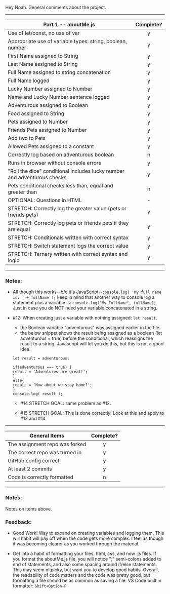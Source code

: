 Hey Noah. General comments about the project.

---

| Part 1 -- aboutMe.js                                                     | Complete? |
| ------------------------------------------------------------------------ | :-------: |
| Use of let/const, no use of var                                          |     y     |
| Appropriate use of variable types: string, boolean, number               |     y     |
| First Name assigned to String                                            |     y     |
| Last Name assigned to String                                             |     y     |
| Full Name assigned to string concatenation                               |     y     |
| Full Name logged                                                         |     y     |
| Lucky Number assigned to Number                                          |     y     |
| Name and Lucky Number sentence logged                                    |     y     |
| Adventurous assigned to Boolean                                          |     y     |
| Food assigned to String                                                  |     y     |
| Pets assigned to Number                                                  |     y     |
| Friends Pets assigned to Number                                          |     y     |
| Add two to Pets                                                          |     y     |
| Allowed Pets assigned to a constant                                      |     y     |
| Correctly log based on adventurous boolean                               |     n     |
| Runs in browser without console errors                                   |     y     |
| "Roll the dice" conditional includes lucky number and adventurous checks |     y     |
| Pets conditional checks less than, equal and greater than                |     n     |
| OPTIONAL: Questions in HTML                                              |     -     |
| STRETCH: Correctly log the greater value (pets or friends pets)          |     y     |
| STRETCH: Correctly log pets or friends pets if they are equal            |     y     |
| STRETCH: Conditionals written with correct syntax                        |     y     |
| STRETCH: Switch statement logs the correct value                         |     y     |
| STRETCH: Ternary written with correct syntax and logic                   |     y     |

---

### Notes:

- All though this works--b/c it's JavaScript--`console.log( 'My full name is: ' + fullName );` keep in mind that another way to console log a statement plus a variable is: `console.log("My FullName", fullName);` Just in case you do NOT need your variable concatenated in a string.

- #12: When creating just a variable with nothing assigned: `let result`.

  - the Boolean variable "adventurous" was assigned earlier in the file.
  - the below snippet shows the result being assigned as a boolean (let adventurous = true)
    before the conditional, which reassigns the result to a string. Javascript will let you do this, but this is not a good idea.

  ```
  let result = adventurous;

  if(adventurous === true) {
  result = 'Adventures are great!';
  }
  else{
  result = 'How about we stay home?';
  }
  console.log( result );

  ```

  - #14 STRETCH GOAL: same problem as #12.

  - #15 STRETCH GOAL: This is done correctly! Look at this and apply to #12 and #14

---

| General Items                  | Complete? |
| ------------------------------ | :-------: |
| The assignment repo was forked |     y     |
| The correct repo was turned in |     y     |
| GitHub config correct          |     y     |
| At least 2 commits             |     y     |
| Code is correctly formatted    |     n     |

---

### Notes:

Notes on items above.

### Feedback:

- Good Work! Way to expand on creating variables and logging them. This will habit will pay off when the code gets more complex. I feel as though it was becoming clearer as you worked through the material.

- Get into a habit of formatting your files. html, css, and now .js files. If you format the aboutMe.js file, you will notice ";" semi-colons added to end of statements, and also some spacing around if/else statements. This may seem nitpicky, but want you to develop good habits. Overall, the readability of code matters and the code was pretty good, but formatting a file should be as common as saving a file. VS Code built in formatter: `Shift+Option+F`

